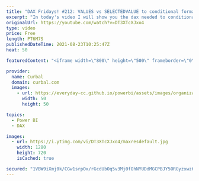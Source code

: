 ```yaml
---
title: "DAX Fridays! #212: VALUES vs SELECTEDVALUE to conditional format a line chart"
excerpt: "In today's video I will show you the dax needed to conditional format a line chart in Power BI and by doing that, I will show you the difference between SELECTEDVALUE and VALUES.  Enjoy!  Here you can download all the pbix files: https://curbal.com/donwload-center\r \r SUBSCRIBE to learn more about Power"
originalUrl: https://youtube.com/watch?v=DT3XTcXJxo4
type: video
price: Free
length: PT6M7S
publishedDateTime: 2021-08-23T10:25:47Z
heat: 50

featuredContent: "<iframe width=\"800\" height=\"500\" frameborder=\"0\" src=\"https://www.youtube.com/embed/DT3XTcXJxo4\" allow=\"accelerometer; autoplay; encrypted-media; gyroscope; picture-in-picture\" allowfullscreen></iframe>"

provider:
  name: Curbal
  domain: curbal.com
  images:
    - url: https://everyday-cc.github.io/powerbi/assets/images/organizations/curbal.com-50x50.jpg
      width: 50
      height: 50

topics:
  - Power BI
  - DAX

images:
  - url: https://i.ytimg.com/vi/DT3XTcXJxo4/maxresdefault.jpg
    width: 1280
    height: 720
    isCached: true

secured: "1VBW9iXmj0k/CGw1srpOx/rGcdUbOq5v3Mj0fOhNYUDdMGCPBJY5ORGyzxwz6hFntU+AsuE0Dw2mJ+EElCo35HEO9M57yR2tqmeVgeLRu53o/+gcK/uIFdSEN3Y5FAckvMbCe5+m+8RUx2pxYoEdLpyoX2KPkwuTE3/NP2llgNBGB1KaNVR3H0OCtqP4VqkCqWZQPKHFB3kziMCrccQk45XM2QpljwG6xUzwoseSKb5+HEEcw5xD0tDgURDSoMljgyQHDSWhs249u3fjwGyw9bD1UwG3uQ3ZRjARQlE10RplYZ9pYoQHWzU/sBZQxqjwRRTi3YWKT4hZlkC15fRHs9ulJUBWpvGrGWCZ/ttdccytLIPLHwi2cHxauEVK1I4woSzW32sppzuaHSHNPOB48cyXypmEel5lgygQt4xUfqI=;XxwsQ7m9HMFJs4V1jqR0pQ=="
---
```


